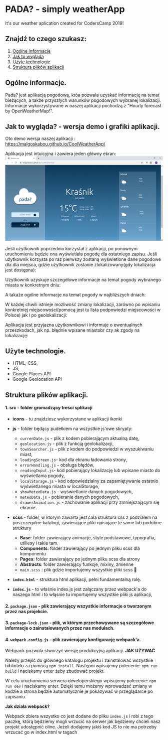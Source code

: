 # PADA? - simply weatherApp
It's our weather aplication created for CodersCamp 2019!

## Znajdź to czego szukasz:

1. [Ogólne informacje](#Ogólne-informacje)
2. [Jak to wygląda](#Jak-to-wygląda)
3. [Użyte technologie](#Użyte-technologie)
4. [Struktura plików aplikacji](#Struktura-plików-aplikacji)

## Ogólne informacje.
Pada? jest aplikacją pogodową, któa pozwala uzyskać informację na temat bieżących, a także przyszłych warunków pogodowych wybranej lokalizacji. Informacje wykorzystywane w naszej aplikacji pochodzą z "Hourly forecast by OpenWeatherMap!".

## Jak to wygląda? - wersja demo i grafiki aplikacji.
Oto demo wersja naszej aplikacji : https://malgoskabou.github.io/CoolWeatherApp/

Aplikacja jest intuicyjna i zawiera jeden główny ekran:
![jj](./screens/main.png)

Jeśli użytkownik poprzednio korzystał z aplikacji, po ponownym uruchomieniu będzie ona wyświetlała pogodę dla ostatniego zapisu. Jeśli użytkownik korzysta po raz pierwszy zostaną wyświetlone dane pogodowe dla dla miejsca, gdzie użytkownik zostanie zlokalizowany(gdy lokalizacja jest dostępna):

Użytkownik uzyskuje szczegółowe informacje na temat pogody wybranego miasta w konkretnym dniu:

A takaże ogólne informacje na temat pogody w najbliższych dniach:

W każdej chwili istnieje możliwość zmiany lokalizacji, zarówno po wpisaniu konkretniej miejscowości(pomocą jest tu lista  podpowiedzi miejscowości w Polsce) jak i po geolokalizacji:

Aplikacja jest przyjazna użytkownikowi i informuje o ewentualnych przeszkodach, jak np. błędnie wpisane miastobr czy ak zgody na lokalizację:

## Użyte technologie.
- HTML, CSS,
- JS,
- Google Places API
- Google Geolocation API

## Struktura plików aplikacji.

#### 1. src - folder gromadzący treści splikacji

 - **icons** - tu znajdziesz wykorzystane w aplikacji ikonki

- **js** - folder będący pudełkiem na wszystkie js'owe skrypty:
    - `currenDate.js` - plik z kodem pobierającym aktualną datę,
    - `geolocation.js` - plik z funkcją geolokalizacji,
    - `townSearcher.js` - plik z kodem do podpowiedzi w wyszukiwaniu miast,
    - `loadingScreen.js`- kod dla ekranu ładowania strony,
    - `errorHandling.js` - obsługa błędów,
    - `readingInput.js`- kod pobierający lokalizację lub wpisane miasto do wyświetlania pogody,
    - `localStorage.js` - kod odpowiedzialny za zapamiętywanie ostatnio wyświetlanego miasta w localStorage,
    - `showMeteoData.js` - wyświetlanie danych pogodowych,
    - `meteoData.js` - pobieranie danych pogodowych,
    - `drawerAnimation.js` - zachowanie aplikacji przy zmniejszającym się ekranie.

- **scss** - folder, w ktorym zawarta jest cała struktura css z podziałem na poszczegolne katalogi, zawierające                   pliki opisujące te same lub podobne struktury

    - **Base**:   folder zawierający animacje, style podstawowe, typografia, utiliesy i takie tam.
    - **Components**: folder zawierający po jednym pliku scss dla komponentu
    - **Pages**: folder zawierający po jednym pliku scss dla strony
    - **Abstracts**: folder zawierający funkcje, mixiny, zmienne
    - `main.scss` : plik gdzie importujemy wszystkie pliki scss 💅

- **`index.html`** - struktura html aplikacji, pełni fundamentalną rolę.
- **`index.js`** - to właśnie index.js jest załączany przez webpack'a do naszego html i to włąsnie tu importujemy                       wszystkie pliki js aplikacji,

#### 2. `package.json` - plik zawierający wszystkie informacje o tworzonym przez nas projekcie.
#### 3. `package-lock.json` - plik, w którym przechowywane są szczegółowe informacje o zainstalowanych przez nas modułach.
#### 4. `webpack.config.js`  - plik zawierający konfigurację webpack'a.

Webpack pozwola stworzyć wersję produkcyjną aplikacji.
**JAK UŻYWAĆ**

Należy przejść do głównego katalogu projektu i zainstalować wszystkie biblioteki za pomocą `npm install`.
Następni wpisujemy polecenie: `npm run build` i naciskamy enter żeby zbudować projekt.

W celu uruchomienia serwera developerskiego wpisujemy polecenie: `npm run dev` i naciskamy enter. Dzięki temu możemy wprowadzać zmiany w kodzie a strona będzie automatycznie je pokazywać w przeglądarce po zapisaniu.
  
**Jak działa webpack?**

Webpack zbiera wszystko co jest dodane do pliku `index.js` i robi z tego paczkę, którą będziemy mogli wrzucić na serwer jak będziemy chcieli nasz projekt udostępnić oline.
Jeżeli dodajemy jakiś kod JS to nie ma potrzeby wrzucać go w index.html w tagach <script> bo webpack zrobi to za nas - na tym polega właśnie automatyzacja jaką nam oferuje. 
Najważniejsze żeby nasz kod zaimportować w pliku `index.js`

#### 5. `README.md` -here we are! readme to dokument, który pozowli Ci poruszać sie po aplikacji.




